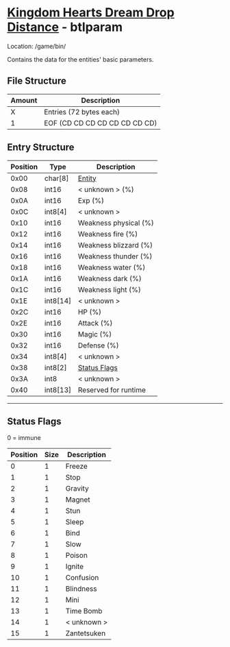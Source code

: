 # [Kingdom Hearts Dream Drop Distance](../index.md) - btlparam

Location: /game/bin/

Contains the data for the entities' basic parameters.

## File Structure

| Amount | Description                   |
| ------ | ----------------------------- |
| X      | Entries (72 bytes each)       |
| 1      | EOF (CD CD CD CD CD CD CD CD) |


## Entry Structure

| Position | Type     | Description                      |
| -------- | -------- | -------------------------------- |
| 0x00        | char[8]  | [Entity](../dictionary/entities) |
| 0x08        | int16    | < unknown > (%)                  |
| 0x0A       | int16    | Exp (%)                          |
| 0x0C       | int8[4]  | < unknown >                      |
| 0x10       | int16    | Weakness physical (%)            |
| 0x12       | int16    | Weakness fire (%)                |
| 0x14       | int16    | Weakness blizzard (%)            |
| 0x16       | int16    | Weakness thunder (%)             |
| 0x18       | int16    | Weakness water (%)               |
| 0x1A       | int16    | Weakness dark (%)                |
| 0x1C       | int16    | Weakness light (%)               |
| 0x1E       | int8[14] | < unknown >                      |
| 0x2C       | int16    | HP (%)                           |
| 0x2E       | int16    | Attack (%)                       |
| 0x30       | int16    | Magic (%)                        |
| 0x32       | int16    | Defense (%)                      |
| 0x34       | int8[4]  | < unknown >                      |
| 0x38       | int8[2]  | [Status Flags](#Status-Flags)    |
| 0x3A       | int8     | < unknown >                      |
| 0x40       | int8[13] | Reserved for runtime             |

---

## Status Flags

0 = immune

| Position | Size | Description |
| -------- | ---- | ----------- |
| 0        | 1    | Freeze      |
| 1        | 1    | Stop        |
| 2        | 1    | Gravity     |
| 3        | 1    | Magnet      |
| 4        | 1    | Stun        |
| 5        | 1    | Sleep       |
| 6        | 1    | Bind        |
| 7        | 1    | Slow        |
| 8        | 1    | Poison      |
| 9        | 1    | Ignite      |
| 10       | 1    | Confusion   |
| 11       | 1    | Blindness   |
| 12       | 1    | Mini        |
| 13       | 1    | Time Bomb   |
| 14       | 1    | < unknown > |
| 15       | 1    | Zantetsuken |